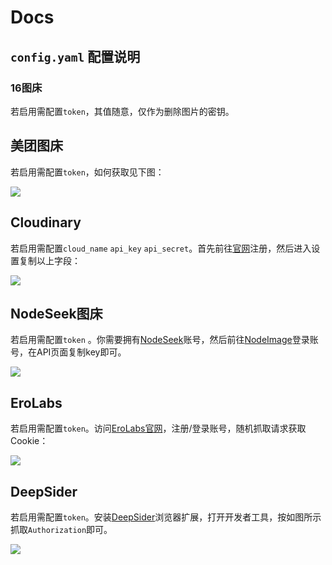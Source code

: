# Docs

## `config.yaml` 配置说明

### 16图床

若启用需配置`token`，其值随意，仅作为删除图片的密钥。

## 美团图床

若启用需配置`token`，如何获取见下图：

![](https://i0.wp.com/res.cloudinary.com/dyxhgk4ga/image/upload/v1752412071/vqnzbnhwre01xe5napk9.png)

## Cloudinary

若启用需配置`cloud_name` `api_key` `api_secret`。首先前往[官网](https://cloudinary.com)注册，然后进入设置复制以上字段：

![](https://i0.wp.com/res.cloudinary.com/dyxhgk4ga/image/upload/v1752412601/dwwwmgiiffldhshftfnv.png)

## NodeSeek图床

若启用需配置`token` 。你需要拥有[NodeSeek](https://www.nodeseek.com)账号，然后前往[NodeImage](https://www.nodeimage.com)登录账号，在API页面复制key即可。

![](https://i0.wp.com/res.cloudinary.com/dyxhgk4ga/image/upload/v1752412870/akay7qukatenrhh4dljr.png)

## EroLabs

若启用需配置`token`。访问[EroLabs官网](https://game.ero-labs.cool)，注册/登录账号，随机抓取请求获取Cookie：

![](https://i0.wp.com/res.cloudinary.com/dyxhgk4ga/image/upload/v1752415543/pnqy0dpj2ojlih1vm2mn.png)

## DeepSider

若启用需配置`token`。安装[DeepSider](https://microsoftedge.microsoft.com/addons/detail/minfmdkpoboejckenbchpjbjjkbdebdm)浏览器扩展，打开开发者工具，按如图所示抓取`Authorization`即可。

![](https://i0.wp.com/res.cloudinary.com/dyxhgk4ga/image/upload/v1753019709/srlttk17euh6p5uzm2wh.png)